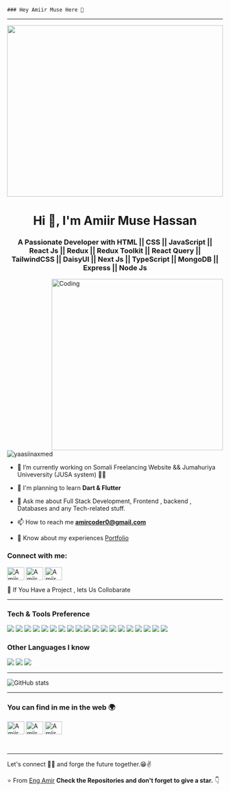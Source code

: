 
    ### Hey Amiir Muse Here 👋

---
<div style="width: 100%; height: 400px; overflow: hidden;">
  <img src="https://i.ibb.co/JK1PN3p/cover.jpg" style="width: 100%; height: 400px; object-fit: cover; object-position: center;">
</div>

<h1 align="center">Hi 👋, I'm Amiir Muse Hassan </h1>
<h3 align="center">A Passionate Developer with HTML || CSS || JavaScript || React Js || Redux || Redux Toolkit || React Query || TailwindCSS || DaisyUI || Next Js || TypeScript || MongoDB || Express || Node Js</h3>

<img align="right" alt="Coding" width="400" src="https://i.ibb.co/XXq1r46/Simple-Black-and-White-Text-Instagram-Post-1.gif">
<p align="left"> <img src="https://komarev.com/ghpvc/?username=yaasiinaxmed&label=Profile%20views&color=0e75b6&style=flat" alt="yaasiinaxmed" /> </p>

- 🔭 I’m currently working on Somali Freelancing Website && Jumahuriya Univeversity (JUSA system) 👨‍💻 

- 🌱 I'm planning to learn **Dart & Flutter**

-  💬 Ask me about Full Stack Development, Frontend , backend , Databases  and any Tech-related stuff.

- 📫 How to reach me **amircoder0@gmail.com**
  
- 📄 Know about my experiences <a href="https://web-portfolio-flax-five.vercel.app/" target="_blank">Portfolio</a>


<h3 align="left">Connect with me:</h3>
<p align="left">
<a href="https://wa.me/252612353406" target="blank"><img align="center" src="https://github.com/rahuldkjain/github-profile-readme-generator/blob/master/src/images/icons/Social/whatsapp.svg" alt="Amiir Whatsapp" height="30" width="40" /></a>
<a href="https://www.linkedin.com/in/eng-amiir/" target="blank"><img align="center" src="https://raw.githubusercontent.com/rahuldkjain/github-profile-readme-generator/master/src/images/icons/Social/linked-in-alt.svg" alt="Amiir Linkedln" height="30" width="40" /></a>
<a href="https://www.instagram.com/amir_muse_dev/" target="blank"><img align="center" src="https://raw.githubusercontent.com/rahuldkjain/github-profile-readme-generator/master/src/images/icons/Social/instagram.svg" alt="Amiir Instagram" height="30" width="40" /></a>
</p>

 💬 If You Have a Project  , lets Us Collobarate

---


### Tech & Tools Preference

<img src = "https://img.shields.io/badge/-HTML5-E34F26?style=flat&logo=html5&logoColor=white"> <img src = "https://img.shields.io/badge/-CSS3-1572B6?style=flat&logo=css3&logoColor=white">
<img src="https://img.shields.io/badge/-Bootstrap-563D7C?style=flat&logo=bootstrap&logoColor=white">
<img src="https://img.shields.io/badge/-JavaScript-eed718?style=flat&logo=javascript&logoColor=ffffff">
<img src="https://img.shields.io/badge/-Sass-cc6699?style=flat&logo=sass&logoColor=ffffff">
<img src="https://img.shields.io/badge/-React-000000?style=flat&logo=react&logoColor=00c8ff">
<img src="https://img.shields.io/badge/-MongoDB-4DB33D?style=flat&logo=mongodb&logoColor=FFFFFF">
<img src="https://img.shields.io/badge/-GraphQL-e535ab?style=flat&logo=graphql&logoColor=FFFFFF">
<img src="https://img.shields.io/badge/-MySQL-F29111?style=flat&logo=mysql&logoColor=FFFFFF">
<img src="https://img.shields.io/badge/-Express.js-787878?style=flat">
<img src="https://img.shields.io/badge/-Node.js-3C873A?style=flat&logo=Node.js&logoColor=white">
<img src="https://img.shields.io/badge/-Firebase-FFA611?style=flat&logo=firebase&logoColor=FFFFFF">
<img src="http://img.shields.io/badge/-Google%20Cloud%20Platform-4285F4?style=flat&logo=google%20cloud&logoColor=white">
<img src="https://img.shields.io/badge/-Progressive Web Apps-5A0FC8?style=flat">
<img src="http://img.shields.io/badge/-Git-F1502F?style=flat&logo=git&logoColor=FFFFFF">
<img src="http://img.shields.io/badge/-Github-000000?style=flat&logo=github&logoColor=FFFFFF">
<img src="http://img.shields.io/badge/-VS%20Code-007ACC?style=flat&logo=visual%20studio%20code&logoColor=white">
<img src="http://img.shields.io/badge/-Heroku-430098?style=flat&logo=heroku&logoColor=white">
<img src="http://img.shields.io/badge/-Vercel-black?style=flat&logo=vercel&logoColor=white">

### Other Languages I know
<img src="http://img.shields.io/badge/-Java-F89820?style=flat&logo=java&logoColor=white"> <img src="https://img.shields.io/badge/-C%20&%20C++-659ad2?style=flat&logo=c%2B%2B&logoColor=ffffff"> <img src="https://img.shields.io/badge/-Python-black?style=flat&logo=python&logoColor=white"> 

---

![GitHub stats](https://github-readme-stats.vercel.app/api?username=ENG-AMIIR-MUSE&show_icons=true&hide_border=true)



---


### You can find in me in the web 🌍
<p align="left">
<a href="https://twitter.com/yaasiin__ahmed" target="blank"><img align="center" src="https://github.com/rahuldkjain/github-profile-readme-generator/blob/master/src/images/icons/Social/whatsapp.svg" alt="Amiir Whatsapp" height="30" width="40" /></a>
<a href="https://www.linkedin.com/in/eng-amiir/" target="blank"><img align="center" src="https://raw.githubusercontent.com/rahuldkjain/github-profile-readme-generator/master/src/images/icons/Social/linked-in-alt.svg" alt="Amiir Linkedln" height="30" width="40" /></a>
<a href="https://www.instagram.com/amir_muse_dev/" target="blank"><img align="center" src="https://raw.githubusercontent.com/rahuldkjain/github-profile-readme-generator/master/src/images/icons/Social/instagram.svg" alt="Amiir Instagram" height="30" width="40" /></a>
</p>

<br/>



---

Let's connect 👨‍💻 and forge the future together.😁✌

:star: From [Eng Amir](https://github.com/ENG-AMIIR-MUSE)
**Check the Repositories and don't forget to give a star.** 👇


